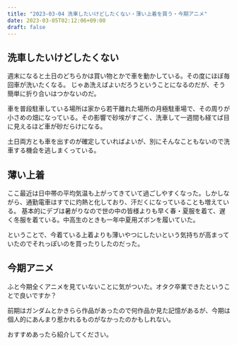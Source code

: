 ```yaml
---
title: "2023-03-04 洗車したいけどしたくない・薄い上着を買う・今期アニメ"
date: 2023-03-05T02:12:06+09:00
draft: false
---
```


## 洗車したいけどしたくない
週末になると土日のどちらかは買い物とかで車を動かしている。その度にほぼ毎回車が洗いたくなる。
じゃあ洗えばよいだろうということになるのだが、そう簡単に折り合いはつかないのだ。

車を普段駐車している場所は家から若干離れた場所の月極駐車場で、その周りが小さめの畑になっている。その影響で砂埃がすごく、洗車して一週間も経てば目に見えるほど車が砂だらけになる。

土日両方とも車を出すのが確定していればよいが、別にそんなこともないので洗車する機会を逃しまくっている。

## 薄い上着
ここ最近は日中帯の平均気温も上がってきていて過ごしやすくなった。しかしながら、通勤電車はすでに灼熱と化しており、汗だくになっていることも増えている。
基本的にデブは暑がりなので世の中の皆様よりも早く春・夏服を着て、遅く冬服を着ている。中高生のときも一年中夏用ズボンを履いていた。

ということで、今着ている上着よりも薄いやつにしたいという気持ちが高まっていたのでそれっぽいのを買ったりしたのだった。

## 今期アニメ
ふと今期全くアニメを見ていないことに気がついた。オタク卒業できたということで良いですか？

前期はガンダムとかきらら作品があったので何作品か見た記憶があるが、今期は個人的にあんまり惹かれるものがなかったのかもしれない。

おすすめあったら紹介してください。
